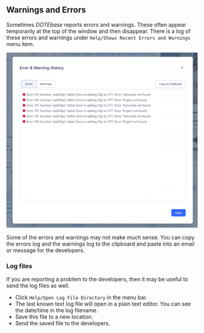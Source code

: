 ## Warnings and Errors

Sometimes _DOTEbase_ reports errors and warnings.
These often appear temporarily at the top of the window and then disappear.
There is a log of these errors and warnings under `Help/Shows Recent Errors and Warnings` menu item.

[![Errors](images/errors/errors.png)](images/errors/errors.png)

Some of the errors and warnings may not make much sense.
You can copy the errors log and the warnings log to the clipboard and paste into an email or message for the developers.

### Log files

If you are reporting a problem to the developers, then it may be useful to send the log files as well.

- Click `Help/Open Log File Directory` in the menu bar.
- The last known text log file will open in a plain text editor.
You can see the date/time in the log filename.
- Save this file to a new location.
- Send the saved file to the developers.

